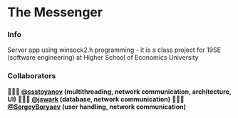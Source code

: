 # The Messenger

### Info
Server app using winsock2.h programming - it is a class project for 19SE (software engineering) at Higher School of Economics University

### Collaborators

**👨🏻‍💼 [@ssstoyanov](https://github.com/ssstoyanov) (multithreading, network communication, architecture, UI)**
**👩🏻‍💻 [@jswark](https://github.com/jswark) (database, network communication)**
**👨🏻‍💻 [@SergeyBoryaev](https://github.com/SergeyBoryaev) (user handling, network communication)**
